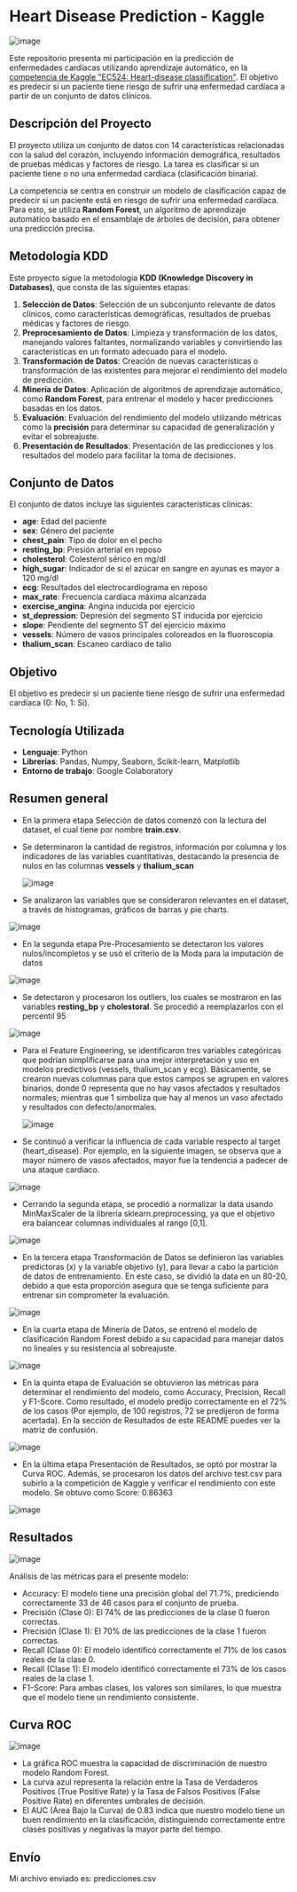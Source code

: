# Heart Disease Prediction - Kaggle

![image](https://github.com/user-attachments/assets/88041c4e-bd35-41e3-b71b-620187a9c93c)

Este repositorio presenta mi participación en la predicción de enfermedades cardíacas utilizando aprendizaje automático, en la [competencia de Kaggle "EC524: Heart-disease classification"](https://www.kaggle.com/competitions/ec524-heart-disease/data). El objetivo es predecir si un paciente tiene riesgo de sufrir una enfermedad cardíaca a partir de un conjunto de datos clínicos.

## Descripción del Proyecto

El proyecto utiliza un conjunto de datos con 14 características relacionadas con la salud del corazón, incluyendo información demográfica, resultados de pruebas médicas y factores de riesgo. La tarea es clasificar si un paciente tiene o no una enfermedad cardíaca (clasificación binaria).

La competencia se centra en construir un modelo de clasificación capaz de predecir si un paciente está en riesgo de sufrir una enfermedad cardíaca. Para esto, se utiliza **Random Forest**, un algoritmo de aprendizaje automático basado en el ensamblaje de árboles de decisión, para obtener una predicción precisa.

## Metodología KDD

Este proyecto sigue la metodología **KDD (Knowledge Discovery in Databases)**, que consta de las siguientes etapas:

1. **Selección de Datos**: Selección de un subconjunto relevante de datos clínicos, como características demográficas, resultados de pruebas médicas y factores de riesgo.
2. **Preprocesamiento de Datos**: Limpieza y transformación de los datos, manejando valores faltantes, normalizando variables y convirtiendo las características en un formato adecuado para el modelo.
3. **Transformación de Datos**: Creación de nuevas características o transformación de las existentes para mejorar el rendimiento del modelo de predicción.
4. **Minería de Datos**: Aplicación de algoritmos de aprendizaje automático, como **Random Forest**, para entrenar el modelo y hacer predicciones basadas en los datos.
5. **Evaluación**: Evaluación del rendimiento del modelo utilizando métricas como la **precisión** para determinar su capacidad de generalización y evitar el sobreajuste.
6. **Presentación de Resultados**: Presentación de las predicciones y los resultados del modelo para facilitar la toma de decisiones.

## Conjunto de Datos

El conjunto de datos incluye las siguientes características clínicas:

- **age**: Edad del paciente
- **sex**: Género del paciente
- **chest_pain**: Tipo de dolor en el pecho
- **resting_bp**: Presión arterial en reposo
- **cholesterol**: Colesterol sérico en mg/dl
- **high_sugar**: Indicador de si el azúcar en sangre en ayunas es mayor a 120 mg/dl
- **ecg**: Resultados del electrocardiograma en reposo
- **max_rate**: Frecuencia cardíaca máxima alcanzada
- **exercise_angina**: Angina inducida por ejercicio
- **st_depression**: Depresión del segmento ST inducida por ejercicio
- **slope**: Pendiente del segmento ST del ejercicio máximo
- **vessels**: Número de vasos principales coloreados en la fluoroscopia
- **thalium_scan**: Escaneo cardíaco de talio

## Objetivo

El objetivo es predecir si un paciente tiene riesgo de sufrir una enfermedad cardíaca (0: No, 1: Sí).

## Tecnología Utilizada

- **Lenguaje**: Python
- **Librerías**: Pandas, Numpy, Seaborn, Scikit-learn, Matplotlib
- **Entorno de trabajo**: Google Colaboratory

## Resumen general

- En la primera etapa Selección de datos comenzó con la lectura del dataset, el cual tiene por nombre **train.csv**.
- Se determinaron la cantidad de registros, información por columna y los indicadores de las variables cuantitativas, destacando la presencia de nulos en las columnas **vessels** y **thalium_scan**
  
  ![image](https://github.com/user-attachments/assets/c4b85949-2101-4745-8a44-dc8483c37fe9)

- Se analizaron las variables que se consideraron relevantes en el dataset, a través de histogramas, gráficos de barras y pie charts.

![image](https://github.com/user-attachments/assets/184857cd-2eee-4db0-a791-a9b71685741e)

- En la segunda etapa Pre-Procesamiento se detectaron los valores nulos/incompletos y se usó el criterio de la Moda para la imputación de datos

![image](https://github.com/user-attachments/assets/7a72c32b-3c13-4d4f-a5e9-0581efcb6f45)

- Se detectaron y procesaron los outliers, los cuales se mostraron en las variables **resting_bp** y **cholestoral**. Se procedió a reemplazarlos con el percentil 95

![image](https://github.com/user-attachments/assets/28496630-198a-44b9-bfed-fbb9e925e401)

- Para el Feature Engineering, se identificaron tres variables categóricas que podrían simplificarse para una mejor interpretación y uso en modelos predictivos (vessels, thalium_scan y ecg). Básicamente, se crearon nuevas columnas para que estos campos se agrupen en valores binarios, donde 0 representa que no hay vasos afectados y resultados normales; mientras que 1 simboliza que hay al menos un vaso afectado y resultados con defecto/anormales.

  ![image](https://github.com/user-attachments/assets/29912685-1df0-49b6-a86d-a4c27e8457e4)

- Se continuó a verificar la influencia de cada variable respecto al target (heart_disease). Por ejemplo, en la siguiente imagen, se observa que a mayor número de vasos afectados, mayor fue la tendencia a padecer de una ataque cardiaco.

![image](https://github.com/user-attachments/assets/04c50aae-806b-4f42-8809-4802ee69d364)

- Cerrando la segunda etapa, se procedió a normalizar la data usando MinMaxScaler de la librería sklearn.preprocessing, ya que el objetivo era balancear columnas individuales al rango [0,1].

![image](https://github.com/user-attachments/assets/55eb7cb0-7072-4696-ab58-be208e11d8c7)

- En la tercera etapa Transformación de Datos se definieron las variables predictoras (x) y la variable objetivo (y), para llevar a cabo la partición de datos de entrenamiento. En este caso, se dividió la data en un 80-20, debido a que esta proporción asegura que se tenga suficiente para entrenar sin comprometer la evaluación.

![image](https://github.com/user-attachments/assets/582c184a-57ca-4476-bb40-80058215cc97)

- En la cuarta etapa de Minería de Datos, se entrenó el modelo de clasificación Random Forest debido a su capacidad para manejar datos no lineales y su resistencia al sobreajuste.

![image](https://github.com/user-attachments/assets/ca878a62-7d38-4384-b619-85a7ec4e8cc1)

- En la quinta etapa de Evaluación se obtuvieron las métricas para determinar el rendimiento del modelo, como Accuracy, Precision, Recall y F1-Score. Como resultado, el modelo predijo correctamente en el 72% de los casos (Por ejemplo, de 100 registros, 72 se predijeron de forma acertada). En la sección de Resultados de este README puedes ver la matriz de confusión.

![image](https://github.com/user-attachments/assets/22f18a98-8eaa-4c97-b603-d378dee59519)
  
- En la última etapa Presentación de Resultados, se optó por mostrar la Curva ROC. Además, se procesaron los datos del archivo test.csv para subirlo a la competición de Kaggle y verificar el rendimiento con este modelo. Se obtuvo como Score: 0.86363

![image](https://github.com/user-attachments/assets/2d21ae59-5ea3-4e92-a689-6e03ff9d17d6)

## Resultados

![image](https://github.com/user-attachments/assets/0116e835-8cb8-4f71-8ad6-7620e1292831)

Análisis de las métricas para el presente modelo:
- Accuracy: El modelo tiene una precisión global del 71.7%, prediciendo correctamente 33 de 46 casos para el conjunto de prueba.
- Precisión (Clase 0): El 74% de las predicciones de la clase 0 fueron correctas.
- Precisión (Clase 1): El 70% de las predicciones de la clase 1 fueron correctas.
- Recall (Clase 0): El modelo identificó correctamente el 71% de los casos reales de la clase 0.
- Recall (Clase 1): El modelo identificó correctamente el 73% de los casos reales de la clase 1.
- F1-Score: Para ambas clases, los valores son similares, lo que muestra que el modelo tiene un rendimiento consistente.

## Curva ROC

![image](https://github.com/user-attachments/assets/0587dce9-9957-40d0-a999-b7c7963c6c6b)

- La gráfica ROC muestra la capacidad de discriminación de nuestro modelo Random Forest.
- La curva azul representa la relación entre la Tasa de Verdaderos Positivos (True Positive Rate) y la Tasa de Falsos Positivos (False Positive Rate) en diferentes umbrales de decisión.
- El AUC (Área Bajo la Curva) de 0.83 indica que nuestro modelo tiene un buen rendimiento en la clasificación, distinguiendo correctamente entre clases positivas y negativas la mayor parte del tiempo.

## Envío

Mi archivo enviado es: predicciones.csv


